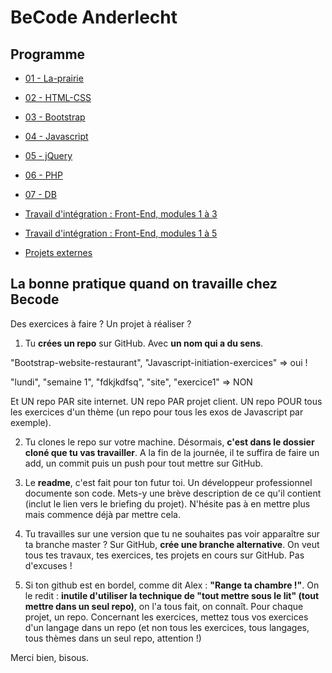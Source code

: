 # BeCode Anderlecht

## Programme
- [01 - La-prairie](/01-La-prairie)
- [02 - HTML-CSS](/02-HTML-CSS)
- [03 - Bootstrap](/03-Bootstrap)
- [04 - Javascript](/04-Javascript)
- [05 - jQuery](/05-jQuery)
- [06 - PHP](/06-PHP)
- [07 - DB](/07-DB)

- [Travail d'intégration : Front-End, modules 1 à 3](/TI-BootstrapRestaurant)
- [Travail d'intégration : Front-End, modules 1 à 5](/TI-FrontEnd-AllezCine)
- [Projets externes](/Projets)


## La bonne pratique quand on travaille chez Becode

Des exercices à faire ? Un projet à réaliser ?

1. Tu **crées un repo** sur GitHub. Avec **un nom qui a du sens**.

"Bootstrap-website-restaurant", "Javascript-initiation-exercices" => oui !

"lundi", "semaine 1", "fdkjkdfsq", "site", "exercice1" => NON

Et UN repo PAR site internet. UN repo PAR projet client. UN repo POUR tous les exercices d'un thème (un repo pour tous les exos de Javascript par exemple).

2. Tu clones le repo sur votre machine. Désormais, **c'est dans le dossier cloné que tu vas travailler**. A la fin de la journée, il te suffira de faire un add, un commit puis un push pour tout mettre sur GitHub.

3. Le **readme**, c'est fait pour ton futur toi. Un développeur professionnel documente son code. Mets-y une brève description de ce qu'il contient (inclut le lien vers le briefing du projet). N'hésite pas à en mettre plus mais commence déjà par mettre cela.

4. Tu travailles sur une version que tu ne souhaites pas voir apparaître sur ta branche master ? Sur GitHub, **crée une branche alternative**. On veut tous tes travaux, tes exercices, tes projets en cours sur GitHub. Pas d'excuses !

5. Si ton github est en bordel, comme dit Alex : **"Range ta chambre !"**. On le redit : **inutile d'utiliser la technique de "tout mettre sous le lit" (tout mettre dans un seul repo)**, on l'a tous fait, on connaît. Pour chaque projet, un repo. Concernant les exercices, mettez tous vos exercices d'un langage dans un repo (et non tous les exercices, tous langages, tous thèmes dans un seul repo, attention !)


Merci bien, bisous.
